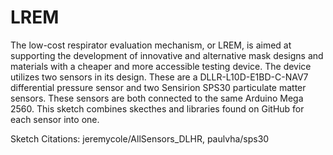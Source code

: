 # LREM

The low-cost respirator evaluation mechanism, or LREM, is aimed at supporting the development of innovative and alternative mask designs and materials with a cheaper and more accessible testing device. The device utilizes two sensors in its design. These are a DLLR-L10D-E1BD-C-NAV7 differential pressure sensor and two Sensirion SPS30 particulate matter sensors. These sensors are both connected to the same Arduino Mega 2560. This sketch combines skecthes and libraries found on GitHub for each sensor into one.

Sketch Citations: jeremycole/AllSensors_DLHR, paulvha/sps30
